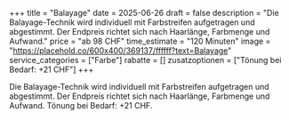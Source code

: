 +++
title = "Balayage"
date = 2025-06-26
draft = false
description = "Die Balayage-Technik wird individuell mit Farbstreifen aufgetragen und abgestimmt. Der Endpreis richtet sich nach Haarlänge, Farbmenge und Aufwand."
price = "ab 98 CHF"
time_estimate = "120 Minuten"
image = "https://placehold.co/600x400/369137/ffffff?text=Balayage"
service_categories = ["Farbe"]
rabatte = []
zusatzoptionen = ["Tönung bei Bedarf: +21 CHF"]
+++

Die Balayage-Technik wird individuell mit Farbstreifen aufgetragen und abgestimmt. Der Endpreis richtet sich nach Haarlänge, Farbmenge und Aufwand. Tönung bei Bedarf: +21 CHF.
